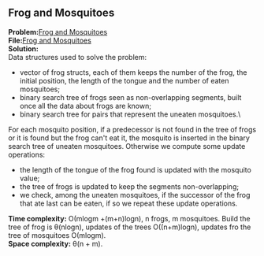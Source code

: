 ## Frog and Mosquitoes
**Problem:**[Frog and Mosquitoes](https://codeforces.com/contest/609/problem/F?locale=en) \
**File:**[Frog and Mosquitoes](https://github.com/eleonoradgr/CompetitiveProgramming/blob/master/Lecture05/frogsMosquitoes.cpp) \
**Solution:**\
Data structures used to solve the problem:
- vector of frog structs, each of them keeps the number of the frog, the initial position, the length of the tongue and the number of eaten mosquitoes;
- binary search tree of frogs seen as non-overlapping segments, built once all the data about frogs are known;
- binary search tree for pairs that represent the uneaten mosquitoes.\

For each mosquito position, if a predecessor is not found in the tree of frogs or it is found but the frog can't eat it, the mosquito 
is inserted in the binary search tree of uneaten mosquitoes. 
Otherwise we compute some update operations:
- the length of the tongue of the frog found is updated with the mosquito value;
- the tree of frogs is updated to keep the segments non-overlapping;
- we check,  among the uneaten mosquitoes, if the successor of the frog that ate last can be eaten, if so we repeat these update operations.

**Time complexity:** &Omicron;(mlogm +(m+n)logn), n frogs, m mosquitoes. Build the tree of frog is   &theta;(nlogn), updates of the trees &Omicron;((n+m)logn), updates fro the tree of mosquitoes &Omicron;(mlogm). \
**Space complexity:** &theta;(n + m).